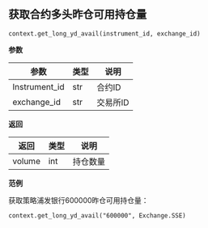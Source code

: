 ## 获取合约多头昨仓可用持仓量

`context.get_long_yd_avail(instrument_id, exchange_id)`

**参数**

| 参数          | 类型 | 说明     |
| ------------- | ---- | -------- |
| Instrument_id | str  | 合约ID   |
| exchange_id   | str  | 交易所ID |

**返回**

| 返回   | 类型 | 说明     |
| ------ | ---- | -------- |
| volume | int  | 持仓数量 |

**范例**

获取策略浦发银行600000昨仓可用持仓量：

`context.get_long_yd_avail("600000", Exchange.SSE)`

